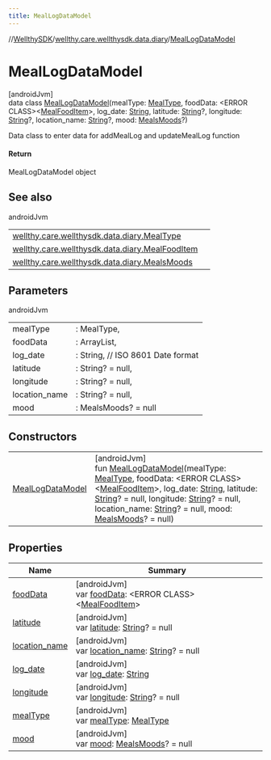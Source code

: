 ```yaml
---
title: MealLogDataModel
---
```

//[WellthySDK](../../../index.html)/[wellthy.care.wellthysdk.data.diary](../index.html)/[MealLogDataModel](index.html)



# MealLogDataModel



[androidJvm]\
data class [MealLogDataModel](index.html)(mealType: [MealType](../-meal-type/index.html), foodData: &lt;ERROR CLASS&gt;&lt;[MealFoodItem](../-meal-food-item/index.html)&gt;, log_date: [String](https://kotlinlang.org/api/latest/jvm/stdlib/kotlin/-string/index.html), latitude: [String](https://kotlinlang.org/api/latest/jvm/stdlib/kotlin/-string/index.html)?, longitude: [String](https://kotlinlang.org/api/latest/jvm/stdlib/kotlin/-string/index.html)?, location_name: [String](https://kotlinlang.org/api/latest/jvm/stdlib/kotlin/-string/index.html)?, mood: [MealsMoods](../-meals-moods/index.html)?)

Data class to enter data for addMealLog and updateMealLog function



#### Return



MealLogDataModel object



## See also


androidJvm

| | |
|---|---|
| [wellthy.care.wellthysdk.data.diary.MealType](../-meal-type/index.html) |  |
| [wellthy.care.wellthysdk.data.diary.MealFoodItem](../-meal-food-item/index.html) |  |
| [wellthy.care.wellthysdk.data.diary.MealsMoods](../-meals-moods/index.html) |  |



## Parameters


androidJvm

| | |
|---|---|
| mealType | : MealType, |
| foodData | : ArrayList<MealFoodItem>, |
| log_date | : String, // ISO 8601 Date format |
| latitude | : String? = null, |
| longitude | : String? = null, |
| location_name | : String? = null, |
| mood | : MealsMoods? = null |



## Constructors


| | |
|---|---|
| [MealLogDataModel](-meal-log-data-model.html) | [androidJvm]<br>fun [MealLogDataModel](-meal-log-data-model.html)(mealType: [MealType](../-meal-type/index.html), foodData: &lt;ERROR CLASS&gt;&lt;[MealFoodItem](../-meal-food-item/index.html)&gt;, log_date: [String](https://kotlinlang.org/api/latest/jvm/stdlib/kotlin/-string/index.html), latitude: [String](https://kotlinlang.org/api/latest/jvm/stdlib/kotlin/-string/index.html)? = null, longitude: [String](https://kotlinlang.org/api/latest/jvm/stdlib/kotlin/-string/index.html)? = null, location_name: [String](https://kotlinlang.org/api/latest/jvm/stdlib/kotlin/-string/index.html)? = null, mood: [MealsMoods](../-meals-moods/index.html)? = null) |


## Properties


| Name | Summary |
|---|---|
| [foodData](food-data.html) | [androidJvm]<br>var [foodData](food-data.html): &lt;ERROR CLASS&gt;&lt;[MealFoodItem](../-meal-food-item/index.html)&gt; |
| [latitude](latitude.html) | [androidJvm]<br>var [latitude](latitude.html): [String](https://kotlinlang.org/api/latest/jvm/stdlib/kotlin/-string/index.html)? = null |
| [location_name](location_name.html) | [androidJvm]<br>var [location_name](location_name.html): [String](https://kotlinlang.org/api/latest/jvm/stdlib/kotlin/-string/index.html)? = null |
| [log_date](log_date.html) | [androidJvm]<br>var [log_date](log_date.html): [String](https://kotlinlang.org/api/latest/jvm/stdlib/kotlin/-string/index.html) |
| [longitude](longitude.html) | [androidJvm]<br>var [longitude](longitude.html): [String](https://kotlinlang.org/api/latest/jvm/stdlib/kotlin/-string/index.html)? = null |
| [mealType](meal-type.html) | [androidJvm]<br>var [mealType](meal-type.html): [MealType](../-meal-type/index.html) |
| [mood](mood.html) | [androidJvm]<br>var [mood](mood.html): [MealsMoods](../-meals-moods/index.html)? = null |

